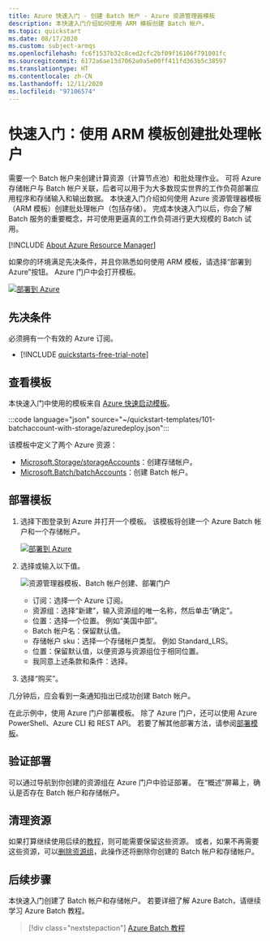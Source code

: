 ```yaml
---
title: Azure 快速入门 - 创建 Batch 帐户 - Azure 资源管理器模板
description: 本快速入门介绍如何使用 ARM 模板创建 Batch 帐户。
ms.topic: quickstart
ms.date: 08/17/2020
ms.custom: subject-armqs
ms.openlocfilehash: fc6f1537b32c8ced2cfc2bf09f16106f791001fc
ms.sourcegitcommit: 6172a6ae13d7062a0a5e00ff411fd363b5c38597
ms.translationtype: HT
ms.contentlocale: zh-CN
ms.lasthandoff: 12/11/2020
ms.locfileid: "97106574"
---
```

# <a name="quickstart-create-a-batch-account-by-using-arm-template"></a>快速入门：使用 ARM 模板创建批处理帐户

需要一个 Batch 帐户来创建计算资源（计算节点池）和批处理作业。 可将 Azure 存储帐户与 Batch 帐户关联，后者可以用于为大多数现实世界的工作负荷部署应用程序和存储输入和输出数据。 本快速入门介绍如何使用 Azure 资源管理器模板（ARM 模板）创建批处理帐户（包括存储）。 完成本快速入门以后，你会了解 Batch 服务的重要概念，并可使用更逼真的工作负荷进行更大规模的 Batch 试用。

[!INCLUDE [About Azure Resource Manager](../../includes/resource-manager-quickstart-introduction.md)]

如果你的环境满足先决条件，并且你熟悉如何使用 ARM 模板，请选择“部署到 Azure”按钮。 Azure 门户中会打开模板。

[![部署到 Azure](../media/template-deployments/deploy-to-azure.svg)](https://portal.azure.com/#create/Microsoft.Template/uri/https%3A%2F%2Fraw.githubusercontent.com%2FAzure%2Fazure-quickstart-templates%2Fmaster%2F101-batchaccount-with-storage%2Fazuredeploy.json)

## <a name="prerequisites"></a>先决条件

必须拥有一个有效的 Azure 订阅。

- [!INCLUDE [quickstarts-free-trial-note](../../includes/quickstarts-free-trial-note.md)]

## <a name="review-the-template"></a>查看模板

本快速入门中使用的模板来自 [Azure 快速启动模板](https://azure.microsoft.com/resources/templates/101-batchaccount-with-storage/)。

:::code language="json" source="~/quickstart-templates/101-batchaccount-with-storage/azuredeploy.json":::

该模板中定义了两个 Azure 资源：

- [Microsoft.Storage/storageAccounts](/azure/templates/microsoft.storage/storageaccounts)：创建存储帐户。
- [Microsoft.Batch/batchAccounts](/azure/templates/microsoft.batch/batchaccounts)：创建 Batch 帐户。

## <a name="deploy-the-template"></a>部署模板

1. 选择下图登录到 Azure 并打开一个模板。 该模板将创建一个 Azure Batch 帐户和一个存储帐户。

   [![部署到 Azure](../media/template-deployments/deploy-to-azure.svg)](https://portal.azure.com/#create/Microsoft.Template/uri/https%3A%2F%2Fraw.githubusercontent.com%2FAzure%2Fazure-quickstart-templates%2Fmaster%2F101-batchaccount-with-storage%2Fazuredeploy.json)

1. 选择或输入以下值。

   ![资源管理器模板、Batch 帐户创建、部署门户](media/quick-create-template/batch-template.png)

   - 订阅：选择一个 Azure 订阅。
   - 资源组：选择“新建”，输入资源组的唯一名称，然后单击“确定”。 
   - 位置：选择一个位置。 例如“美国中部”。
   - Batch 帐户名：保留默认值。
   - 存储帐户 sku：选择一个存储帐户类型。 例如 Standard_LRS。
   - 位置：保留默认值，以便资源与资源组位于相同位置。
   - 我同意上述条款和条件：选择。

1. 选择“购买”。

几分钟后，应会看到一条通知指出已成功创建 Batch 帐户。

在此示例中，使用 Azure 门户部署模板。 除了 Azure 门户，还可以使用 Azure PowerShell、Azure CLI 和 REST API。 若要了解其他部署方法，请参阅[部署模板](../azure-resource-manager/templates/deploy-powershell.md)。

## <a name="validate-the-deployment"></a>验证部署

可以通过导航到你创建的资源组在 Azure 门户中验证部署。 在“概述”屏幕上，确认是否存在 Batch 帐户和存储帐户。

## <a name="clean-up-resources"></a>清理资源

如果打算继续使用后续的[教程](./tutorial-parallel-dotnet.md)，则可能需要保留这些资源。 或者，如果不再需要这些资源，可以[删除资源组](../azure-resource-manager/management/delete-resource-group.md?tabs=azure-portal#delete-resource-group)，此操作还将删除你创建的 Batch 帐户和存储帐户。

## <a name="next-steps"></a>后续步骤

本快速入门创建了 Batch 帐户和存储帐户。 若要详细了解 Azure Batch，请继续学习 Azure Batch 教程。

> [!div class="nextstepaction"]
> [Azure Batch 教程](./tutorial-parallel-dotnet.md)
